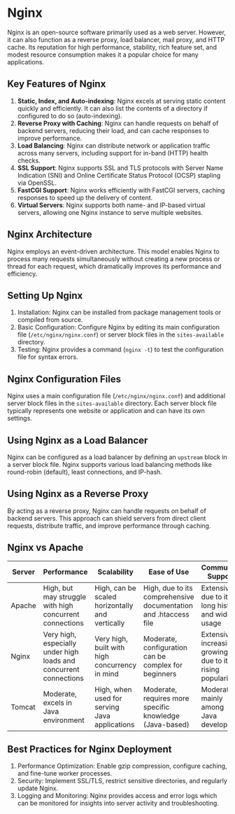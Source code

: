 # Nginx

Nginx is an open-source software primarily used as a web server. However, it can also function as a reverse proxy, load balancer, mail proxy, and HTTP cache. Its reputation for high performance, stability, rich feature set, and modest resource consumption makes it a popular choice for many applications.

## Key Features of Nginx

1. **Static, Index, and Auto-indexing**: Nginx excels at serving static content quickly and efficiently. It can also list the contents of a directory if configured to do so (auto-indexing).
2. **Reverse Proxy with Caching**: Nginx can handle requests on behalf of backend servers, reducing their load, and can cache responses to improve performance.
3. **Load Balancing**: Nginx can distribute network or application traffic across many servers, including support for in-band (HTTP) health checks.
4. **SSL Support**: Nginx supports SSL and TLS protocols with Server Name Indication (SNI) and Online Certificate Status Protocol (OCSP) stapling via OpenSSL.
5. **FastCGI Support**: Nginx works efficiently with FastCGI servers, caching responses to speed up the delivery of content.
6. **Virtual Servers**: Nginx supports both name- and IP-based virtual servers, allowing one Nginx instance to serve multiple websites.

## Nginx Architecture

Nginx employs an event-driven architecture. This model enables Nginx to process many requests simultaneously without creating a new process or thread for each request, which dramatically improves its performance and efficiency.

## Setting Up Nginx

1. Installation: Nginx can be installed from package management tools or compiled from source.
2. Basic Configuration: Configure Nginx by editing its main configuration file (`/etc/nginx/nginx.conf`) or server block files in the `sites-available` directory.
3. Testing: Nginx provides a command (`nginx -t`) to test the configuration file for syntax errors.

## Nginx Configuration Files

Nginx uses a main configuration file (`/etc/nginx/nginx.conf`) and additional server block files in the `sites-available` directory. Each server block file typically represents one website or application and can have its own settings.

## Using Nginx as a Load Balancer

Nginx can be configured as a load balancer by defining an `upstream` block in a server block file. Nginx supports various load balancing methods like round-robin (default), least connections, and IP-hash.

## Using Nginx as a Reverse Proxy

By acting as a reverse proxy, Nginx can handle requests on behalf of backend servers. This approach can shield servers from direct client requests, distribute traffic, and improve performance through caching.

## Nginx vs Apache

| Server | Performance | Scalability | Ease of Use | Community Support |
|--------|-------------|-------------|-------------|-------------------|
| Apache | High, but may struggle with high concurrent connections | High, can be scaled horizontally and vertically | High, due to its comprehensive documentation and .htaccess file | Extensive, due to its long history and wide usage |
| Nginx | Very high, especially under high loads and concurrent connections | Very high, built with high concurrency in mind | Moderate, configuration can be complex for beginners | Extensive, increasingly growing due to its rising popularity |
| Tomcat | Moderate, excels in Java environment | High, when used for serving Java applications | Moderate, requires more specific knowledge (Java-based) | Moderate, mainly among Java developers |

## Best Practices for Nginx Deployment

1. Performance Optimization: Enable gzip compression, configure caching, and fine-tune worker processes.
2. Security: Implement SSL/TLS, restrict sensitive directories, and regularly update Nginx.
3. Logging and Monitoring: Nginx provides access and error logs which can be monitored for insights into server activity and troubleshooting.
